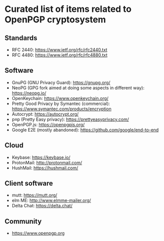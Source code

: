 # Curated list of items related to OpenPGP cryptosystem

## Standards

* RFC 2440: https://www.ietf.org/rfc/rfc2440.txt
* RFC 4480: https://www.ietf.org/rfc/rfc4880.txt

## Software

* GnuPG (GNU Privacy Guard): https://gnupg.org/
* NeoPG (GPG fork aimed at doing some aspects in different way): https://neopg.io/
* OpenKeychain: https://www.openkeychain.org/
* Pretty Good Privacy by Symantec (commercial): https://www.symantec.com/products/encryption
* Autocrypt: https://autocrypt.org/
* p≡p (Pretty Easy privacy): https://prettyeasyprivacy.com/
* OpenPGP.js: https://openpgpjs.org/
* Google E2E (mostly abandoned): https://github.com/google/end-to-end

## Cloud

* Keybase: https://keybase.io/
* ProtonMail: http://protonmail.com/
* HushMail: https://hushmail.com/

## Client software

* mutt: https://mutt.org/
* elm ME: http://www.elmme-mailer.org/
* Delta Chat: https://delta.chat/

## Community

* https://www.openpgp.org
